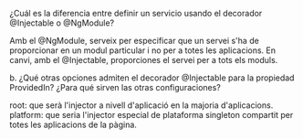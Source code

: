 ¿Cuál es la diferencia entre definir un servicio usando el decorador @Injectable o @NgModule?

Amb el @NgModule, serveix per especificar que un servei s'ha de proporcionar en un modul particular i no per a totes les aplicacions. En canvi, amb el @Injectable, proporciones el servei per a tots els moduls.


b. ¿Qué otras opciones admiten el decorador @Injectable para la propiedad ProvidedIn? ¿Para qué sirven las otras configuraciones? 

root: que serà l'injector a nivell d'aplicació en la majoria d'aplicacions.
platform: que seria l'injector especial de plataforma singleton compartit per totes les aplicacions de la pàgina.
